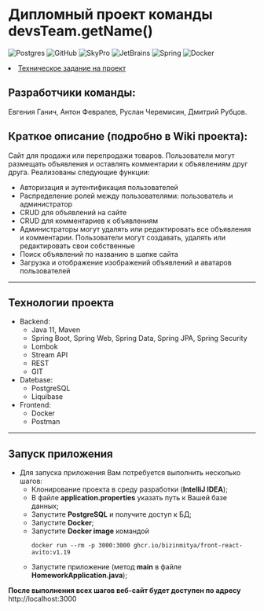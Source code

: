 # Дипломный проект команды devsTeam.getName()

<div>

![Postgres](https://img.shields.io/badge/postgres-%23316192.svg?style=for-the-badge&logo=postgresql&logoColor=white)
![GitHub](https://img.shields.io/badge/github-%23121011.svg?style=for-the-badge&logo=github&logoColor=white)
![SkyPro](https://img.shields.io/badge/SkyPro-green?style=for-the-badge&logo=skypro&logoColor=white)
![JetBrains](https://img.shields.io/badge/IntelliJ%20IDEA-java-blue?style=for-the-badge&logo=jetbrains&logoColor=white)
![Spring](https://img.shields.io/badge/Spring-green?style=for-the-badge&logo=spring&logoColor=white)
![Docker](https://img.shields.io/badge/Docker-blue?style=for-the-badge&logo=docker&logoColor=white)
</div>
<li><a href="https://skyengpublic.notion.site/64113e0a2641475c9ad9bea93144afff">Техническое задание на проект</a></li>

## Разработчики команды: 
Евгения Ганич, Антон Февралев, Руслан Черемисин, Дмитрий Рубцов.

## Краткое описание (подробно в Wiki проекта):

Сайт для продажи или перепродажи товаров. Пользователи могут размещать объявления и оставлять комментарии к объявлениям друг друга.
Реализованы следующие функции:

- Авторизация и аутентификация пользователей
- Распределение ролей между пользователями: пользователь и администратор
- CRUD для объявлений на сайте
- CRUD для комментариев к объявлениям
- Администраторы могут удалять или редактировать все объявления и комментарии. Пользователи могут создавать, удалять или редактировать свои собственные
- Поиск объявлений по названию в шапке сайта
- Загрузка и отображение изображений объявлений и аватаров пользователей

___

## Технологии проекта
* Backend:
    - Java 11, Maven
    - Spring Boot, Spring Web, Spring Data, Spring JPA, Spring Security
    - Lombok
    - Stream API    
    - REST
    - GIT
* Datebase:
    - PostgreSQL
    - Liquibase
* Frontend:
    - Docker
    - Postman
---
## Запуск приложения
* Для запуска приложения Вам потребуется выполнить несколько шагов:
    - Клонирование проекта в среду разработки (**IntelliJ IDEA**);
    - В файле **application.properties** указать путь к Вашей базе данных;
    - Запустите **PostgreSQL** и получите доступ к БД;
    - Запустите **Docker**;
    - Запустите **Docker image** командой
      ```
      docker run --rm -p 3000:3000 ghcr.io/bizinmitya/front-react-avito:v1.19
      ```
    - Запустите приложение (метод **main** в файле **HomeworkApplication.java**);

**После выполнения всех шагов веб-сайт будет доступен по адресу** http://localhost:3000
